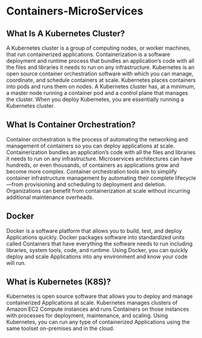 # Containers-MicroServices

## What Is A Kubernetes Cluster?

A Kubernetes cluster is a group of computing nodes, or worker machines, that run containerized applications. Containerization is a software deployment and runtime process that bundles an application’s code with all the files and libraries it needs to run on any infrastructure. Kubernetes is an open source container orchestration software with which you can manage, coordinate, and schedule containers at scale. Kubernetes places containers into pods and runs them on nodes. A Kubernetes cluster has, at a minimum, a master node running a container pod and a control plane that manages the cluster. When you deploy Kubernetes, you are essentially running a Kubernetes cluster.

## What Is Container Orchestration?


Container orchestration is the process of automating the networking and management of containers so you can deploy applications at scale. Containerization bundles an application’s code with all the files and libraries it needs to run on any infrastructure. Microservices architectures can have hundreds, or even thousands, of containers as applications grow and become more complex. Container orchestration tools aim to simplify container infrastructure management by automating their complete lifecycle—from provisioning and scheduling to deployment and deletion. Organizations can benefit from containerization at scale without incurring additional maintenance overheads.

## Docker

Docker is a software platform that allows you to build, test, and deploy Applications quickly. Docker packages software into standardized units called Containers that have everything the software needs to run including libraries, system tools, code, and runtime. Using Docker, you can quickly deploy and scale Applications into any environment and know your code will run.

## What is Kubernetes (K8S)?

Kubernetes is open source software that allows you to deploy and manage containerized Applications at scale. Kubernetes manages clusters of Amazon EC2 Compute instances and runs Containers on those instances with processes for deployment, maintenance, and scaling. Using Kubernetes, you can run any type of containerized Applications using the same toolset on-premises and in the cloud.

